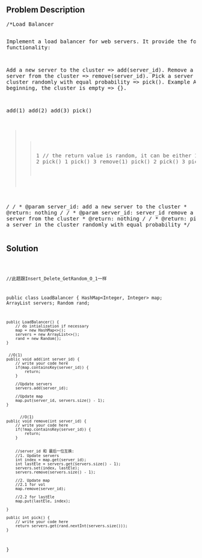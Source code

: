 <!--
<style>
  body { font-family: Arial, sans-serif; }
  .container { max-width: 100%; margin: auto; padding: 10px; }
  .comment-block { background-color: #f9f9f9; padding: 10px; border-left: 5px solid #ccc; max-width: 400px; margin: 20px; word-wrap: break-word; white-space: pre-wrap; }
  .code-block { background-color: #f4f4f4; padding: 10px; border: 1px solid #ddd; }
</style>
-->

<div class='container'>
<h2>Problem Description</h2>
<div class='comment-block'>
<pre>
/*Load Balancer

Implement a load balancer for web servers. It provide the following functionality:

Add a new server to the cluster => add(server_id).
Remove a bad server from the cluster => remove(server_id).
Pick a server in the cluster randomly with equal probability => pick().
Example
At beginning, the cluster is empty => {}.

add(1)
add(2)
add(3)
pick()
>> 1         // the return value is random, it can be either 1, 2, or 3.
pick()
>> 2
pick()
>> 1
pick()
>> 3
remove(1)
pick()
>> 2
pick()
>> 3
pick()
>> 3

*/
    /*
     * @param server_id: add a new server to the cluster
     * @return: nothing
     */
    /*
     * @param server_id: server_id remove a bad server from the cluster
     * @return: nothing
     */
    /*
     * @return: pick a server in the cluster randomly with equal probability
     */
</pre>
</div>

<h2>Solution</h2>
<div class='code-block'>
<pre><code class='language-java'>

//此题跟Insert_Delete_GetRandom_O_1一样

public class LoadBalancer {
    HashMap<Integer, Integer> map;
    ArrayList<Integer> servers;
    Random rand;
    
    public LoadBalancer() {
        // do intialization if necessary
        map = new HashMap<>();
        servers = new ArrayList<>();
        rand = new Random();
    }

     
     //O(1)
    public void add(int server_id) {
        // write your code here
        if(map.containsKey(server_id)) {
            return;
        }
        
        //Update servers
        servers.add(server_id);
        
        //Update map
        map.put(server_id, servers.size() - 1);
    }

     
          //O(1)
    public void remove(int server_id) {
        // write your code here
        if(!map.containsKey(server_id)) {
            return;
        }
        
        
        //server_id 和 最后一位互换:
        //1. Update servers
        int index = map.get(server_id);
        int lastEle = servers.get(servers.size() - 1);
        servers.set(index, lastEle);
        servers.remove(servers.size() - 1);
        
        //2. Update map
        //2.1 for vol
        map.remove(server_id);
        
        //2.2 for lastEle
        map.put(lastEle, index);
        
    }

    public int pick() {
        // write your code here
        return servers.get(rand.nextInt(servers.size()));
    }
}</code></pre>
</div>
</div>

